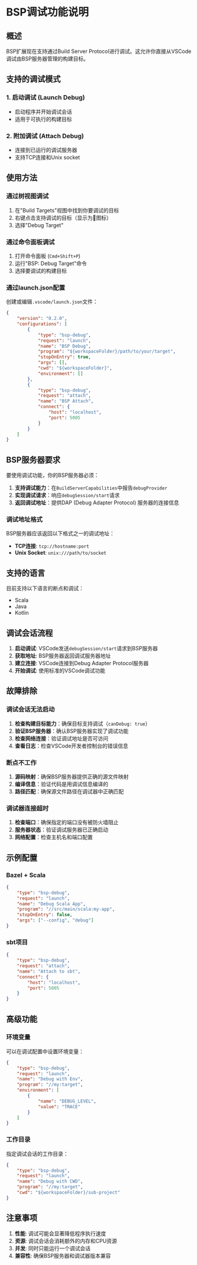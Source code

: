 # BSP调试功能说明

## 概述

BSP扩展现在支持通过Build Server Protocol进行调试。这允许你直接从VSCode调试由BSP服务器管理的构建目标。

## 支持的调试模式

### 1. 启动调试 (Launch Debug)
- 启动程序并开始调试会话
- 适用于可执行的构建目标

### 2. 附加调试 (Attach Debug)  
- 连接到已运行的调试服务器
- 支持TCP连接和Unix socket

## 使用方法

### 通过树视图调试

1. 在"Build Targets"视图中找到你要调试的目标
2. 右键点击支持调试的目标（显示为🐛图标）
3. 选择"Debug Target"

### 通过命令面板调试

1. 打开命令面板 (`Cmd+Shift+P`)
2. 运行"BSP: Debug Target"命令
3. 选择要调试的构建目标

### 通过launch.json配置

创建或编辑`.vscode/launch.json`文件：

```json
{
    "version": "0.2.0",
    "configurations": [
        {
            "type": "bsp-debug",
            "request": "launch",
            "name": "BSP Debug",
            "program": "${workspaceFolder}/path/to/your/target",
            "stopOnEntry": true,
            "args": [],
            "cwd": "${workspaceFolder}",
            "environment": []
        },
        {
            "type": "bsp-debug", 
            "request": "attach",
            "name": "BSP Attach",
            "connect": {
                "host": "localhost",
                "port": 5005
            }
        }
    ]
}
```

## BSP服务器要求

要使用调试功能，你的BSP服务器必须：

1. **支持调试能力**：在`BuildServerCapabilities`中报告`debugProvider`
2. **实现调试请求**：响应`debugSession/start`请求
3. **返回调试地址**：提供DAP (Debug Adapter Protocol) 服务器的连接信息

### 调试地址格式

BSP服务器应该返回以下格式之一的调试地址：

- **TCP连接**: `tcp://hostname:port`
- **Unix Socket**: `unix:///path/to/socket`

## 支持的语言

目前支持以下语言的断点和调试：
- Scala
- Java  
- Kotlin

## 调试会话流程

1. **启动调试**: VSCode发送`debugSession/start`请求到BSP服务器
2. **获取地址**: BSP服务器返回调试服务器地址
3. **建立连接**: VSCode连接到Debug Adapter Protocol服务器
4. **开始调试**: 使用标准的VSCode调试功能

## 故障排除

### 调试会话无法启动

1. **检查构建目标能力**：确保目标支持调试（`canDebug: true`）
2. **验证BSP服务器**：确认BSP服务器实现了调试功能
3. **检查网络连接**：验证调试地址是否可访问
4. **查看日志**：检查VSCode开发者控制台的错误信息

### 断点不工作

1. **源码映射**：确保BSP服务器提供正确的源文件映射
2. **编译信息**：验证代码是用调试信息编译的
3. **路径匹配**：确保源文件路径在调试器中正确匹配

### 调试器连接超时

1. **检查端口**：确保指定的端口没有被防火墙阻止
2. **服务器状态**：验证调试服务器已正确启动
3. **网络配置**：检查主机名和端口配置

## 示例配置

### Bazel + Scala

```json
{
    "type": "bsp-debug",
    "request": "launch", 
    "name": "Debug Scala App",
    "program": "//src/main/scala:my-app",
    "stopOnEntry": false,
    "args": ["--config", "debug"]
}
```

### sbt项目

```json
{
    "type": "bsp-debug",
    "request": "attach",
    "name": "Attach to sbt",
    "connect": {
        "host": "localhost",
        "port": 5005
    }
}
```

## 高级功能

### 环境变量
可以在调试配置中设置环境变量：

```json
{
    "type": "bsp-debug",
    "request": "launch",
    "name": "Debug with Env",
    "program": "//my:target",
    "environment": [
        {
            "name": "DEBUG_LEVEL",
            "value": "TRACE"
        }
    ]
}
```

### 工作目录
指定调试会话的工作目录：

```json
{
    "type": "bsp-debug",
    "request": "launch", 
    "name": "Debug with CWD",
    "program": "//my:target",
    "cwd": "${workspaceFolder}/sub-project"
}
```

## 注意事项

1. **性能**: 调试可能会显著降低程序执行速度
2. **资源**: 调试会话会消耗额外的内存和CPU资源
3. **并发**: 同时只能运行一个调试会话
4. **兼容性**: 确保BSP服务器和调试器版本兼容
